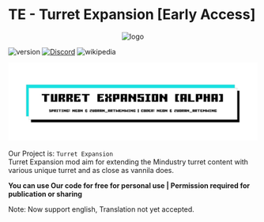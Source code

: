 # TE - Turret Expansion [Early Access]

<p align="center"><img src="https://imgur.com/U24DTKm.png" alt="logo" width="200"></p>

![version](https://img.shields.io/badge/Version-Alpha_2.2.0-green?logoColor=white&color=green) [![Discord](https://img.shields.io/badge/Discord-Join-2ea44f?logo=discord&color=5865F2)](https://discord.gg/pK6Zp2U7jd) ![wikipedia](https://img.shields.io/badge/Wiki-blue?logo=wikipedia&logoColor=white&color=blue&link=https%3A%2F%2Fkanaede.github.io%2FMindustryExpansion%2F%23contributing
)

![Banner](assests/img/banner.png)

Our Project is: `Turret Expansion`  
Turret Expansion mod aim for extending the Mindustry turret content with various unique turret and as close as vannila does.

**You can use Our code for free for personal use | Permission required for publication or sharing**

Note: Now support english, Translation not yet accepted.
